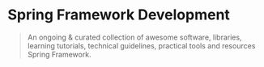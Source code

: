 # Spring Framework Development
> An ongoing & curated collection of awesome software, libraries, learning tutorials, technical guidelines, practical tools and resources Spring Framework.
